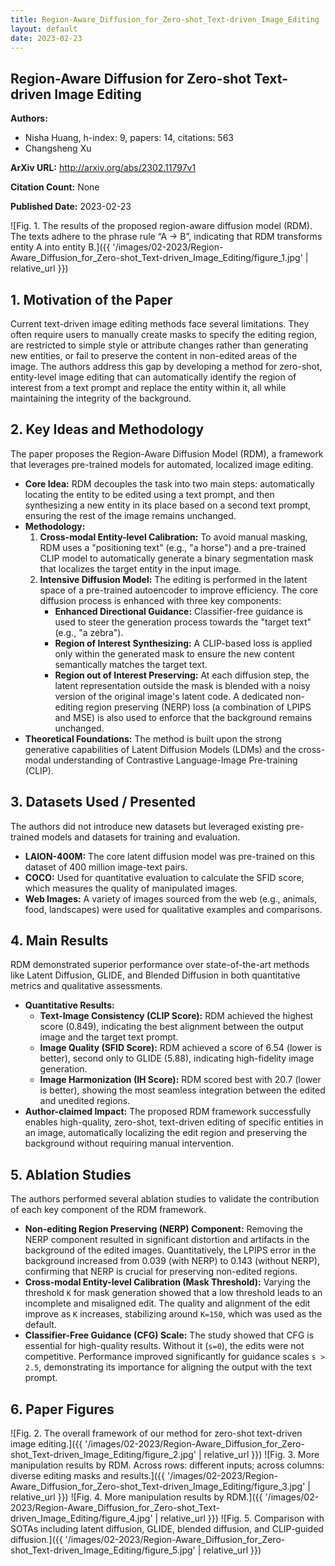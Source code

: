 ```yaml
---
title: Region-Aware_Diffusion_for_Zero-shot_Text-driven_Image_Editing
layout: default
date: 2023-02-23
---
```

## Region-Aware Diffusion for Zero-shot Text-driven Image Editing
**Authors:**
- Nisha Huang, h-index: 9, papers: 14, citations: 563
- Changsheng Xu

**ArXiv URL:** http://arxiv.org/abs/2302.11797v1

**Citation Count:** None

**Published Date:** 2023-02-23

![Fig. 1. The results of the proposed region-aware diffusion model (RDM). The texts adhere to the phrase rule “A → B”, indicating that RDM transforms entity A into entity B.]({{ '/images/02-2023/Region-Aware_Diffusion_for_Zero-shot_Text-driven_Image_Editing/figure_1.jpg' | relative_url }})
## 1. Motivation of the Paper
Current text-driven image editing methods face several limitations. They often require users to manually create masks to specify the editing region, are restricted to simple style or attribute changes rather than generating new entities, or fail to preserve the content in non-edited areas of the image. The authors address this gap by developing a method for zero-shot, entity-level image editing that can automatically identify the region of interest from a text prompt and replace the entity within it, all while maintaining the integrity of the background.

## 2. Key Ideas and Methodology
The paper proposes the Region-Aware Diffusion Model (RDM), a framework that leverages pre-trained models for automated, localized image editing.

-   **Core Idea:** RDM decouples the task into two main steps: automatically locating the entity to be edited using a text prompt, and then synthesizing a new entity in its place based on a second text prompt, ensuring the rest of the image remains unchanged.
-   **Methodology:**
    1.  **Cross-modal Entity-level Calibration:** To avoid manual masking, RDM uses a "positioning text" (e.g., "a horse") and a pre-trained CLIP model to automatically generate a binary segmentation mask that localizes the target entity in the input image.
    2.  **Intensive Diffusion Model:** The editing is performed in the latent space of a pre-trained autoencoder to improve efficiency. The core diffusion process is enhanced with three key components:
        -   **Enhanced Directional Guidance:** Classifier-free guidance is used to steer the generation process towards the "target text" (e.g., "a zebra").
        -   **Region of Interest Synthesizing:** A CLIP-based loss is applied only within the generated mask to ensure the new content semantically matches the target text.
        -   **Region out of Interest Preserving:** At each diffusion step, the latent representation outside the mask is blended with a noisy version of the original image's latent code. A dedicated non-editing region preserving (NERP) loss (a combination of LPIPS and MSE) is also used to enforce that the background remains unchanged.
-   **Theoretical Foundations:** The method is built upon the strong generative capabilities of Latent Diffusion Models (LDMs) and the cross-modal understanding of Contrastive Language-Image Pre-training (CLIP).

## 3. Datasets Used / Presented
The authors did not introduce new datasets but leveraged existing pre-trained models and datasets for training and evaluation.
-   **LAION-400M:** The core latent diffusion model was pre-trained on this dataset of 400 million image-text pairs.
-   **COCO:** Used for quantitative evaluation to calculate the SFID score, which measures the quality of manipulated images.
-   **Web Images:** A variety of images sourced from the web (e.g., animals, food, landscapes) were used for qualitative examples and comparisons.

## 4. Main Results
RDM demonstrated superior performance over state-of-the-art methods like Latent Diffusion, GLIDE, and Blended Diffusion in both quantitative metrics and qualitative assessments.
-   **Quantitative Results:**
    -   **Text-Image Consistency (CLIP Score):** RDM achieved the highest score (0.849), indicating the best alignment between the output image and the target text prompt.
    -   **Image Quality (SFID Score):** RDM achieved a score of 6.54 (lower is better), second only to GLIDE (5.88), indicating high-fidelity image generation.
    -   **Image Harmonization (IH Score):** RDM scored best with 20.7 (lower is better), showing the most seamless integration between the edited and unedited regions.
-   **Author-claimed Impact:** The proposed RDM framework successfully enables high-quality, zero-shot, text-driven editing of specific entities in an image, automatically localizing the edit region and preserving the background without requiring manual intervention.

## 5. Ablation Studies
The authors performed several ablation studies to validate the contribution of each key component of the RDM framework.
-   **Non-editing Region Preserving (NERP) Component:** Removing the NERP component resulted in significant distortion and artifacts in the background of the edited images. Quantitatively, the LPIPS error in the background increased from 0.039 (with NERP) to 0.143 (without NERP), confirming that NERP is crucial for preserving non-edited regions.
-   **Cross-modal Entity-level Calibration (Mask Threshold):** Varying the threshold `K` for mask generation showed that a low threshold leads to an incomplete and misaligned edit. The quality and alignment of the edit improve as `K` increases, stabilizing around `K=150`, which was used as the default.
-   **Classifier-Free Guidance (CFG) Scale:** The study showed that CFG is essential for high-quality results. Without it (`s=0`), the edits were not competitive. Performance improved significantly for guidance scales `s > 2.5`, demonstrating its importance for aligning the output with the text prompt.

## 6. Paper Figures
![Fig. 2. The overall framework of our method for zero-shot text-driven image editing.]({{ '/images/02-2023/Region-Aware_Diffusion_for_Zero-shot_Text-driven_Image_Editing/figure_2.jpg' | relative_url }})
![Fig. 3. More manipulation results by RDM. Across rows: different inputs; across columns: diverse editing masks and results.]({{ '/images/02-2023/Region-Aware_Diffusion_for_Zero-shot_Text-driven_Image_Editing/figure_3.jpg' | relative_url }})
![Fig. 4. More manipulation results by RDM.]({{ '/images/02-2023/Region-Aware_Diffusion_for_Zero-shot_Text-driven_Image_Editing/figure_4.jpg' | relative_url }})
![Fig. 5. Comparison with SOTAs including latent diffusion, GLIDE, blended diffusion, and CLIP-guided diffusion.]({{ '/images/02-2023/Region-Aware_Diffusion_for_Zero-shot_Text-driven_Image_Editing/figure_5.jpg' | relative_url }})
